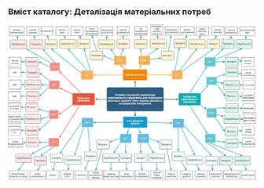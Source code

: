 ### Вміст каталогу: Деталізація матеріальних потреб
![](https://github.com/oleksandrblazhko/ai-212-gurbin/blob/ai-212-gurbin_with_laboratory_work_1/1-SoftwareRequirements/1.1-DeterminingConsumerNeeds/1.1.2-MaterialNeedsDetails/MindMapForLab1.jpeg?raw=true)
